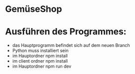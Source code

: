 # GemüseShop

# Ausführen des Programmes:
- das Hauptprogramm befindet sich auf dem neuen Branch
- Python muss installiert sein
- im Hauptordner npm install 
- im client ordner npm install
- im Hauptordner npm run dev
